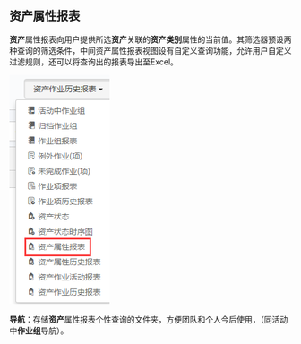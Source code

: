 ## 资产属性报表
**资产**属性报表向用户提供所选**资产**关联的**资产类别**属性的当前值。其筛选器预设两种查询的筛选条件，中间资产属性报表视图设有自定义查询功能，允许用户自定义过滤规则，还可以将查询出的报表导出至Excel。

![](./images/资产属性报表.png)

**导航**：存储**资产**属性报表个性查询的文件夹，方便团队和个人今后使用，（同活动中**作业组**导航）。